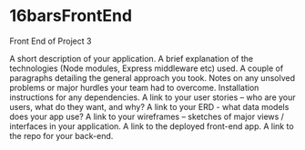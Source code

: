 # 16barsFrontEnd
Front End of Project 3

A short description of your application.
A brief explanation of the technologies (Node modules, Express middleware etc) used.
A couple of paragraphs detailing the general approach you took.
Notes on any unsolved problems or major hurdles your team had to overcome.
Installation instructions for any dependencies.
A link to your user stories – who are your users, what do they want, and why?
A link to your ERD - what data models does your app use?
A link to your wireframes – sketches of major views / interfaces in your application.
A link to the deployed front-end app.
A link to the repo for your back-end.
